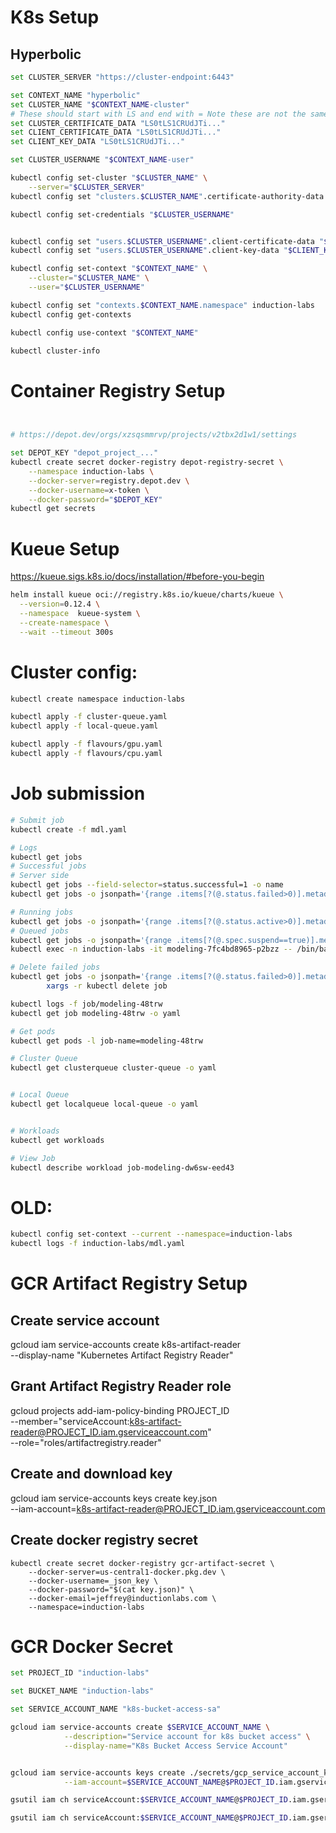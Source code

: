 # K8s Setup


## Hyperbolic

```bash
set CLUSTER_SERVER "https://cluster-endpoint:6443"

set CONTEXT_NAME "hyperbolic"
set CLUSTER_NAME "$CONTEXT_NAME-cluster"
# These should start with LS and end with = Note these are not the same
set CLUSTER_CERTIFICATE_DATA "LS0tLS1CRUdJTi..."
set CLIENT_CERTIFICATE_DATA "LS0tLS1CRUdJTi..."
set CLIENT_KEY_DATA "LS0tLS1CRUdJTi..."

set CLUSTER_USERNAME "$CONTEXT_NAME-user"

kubectl config set-cluster "$CLUSTER_NAME" \
    --server="$CLUSTER_SERVER"
kubectl config set "clusters.$CLUSTER_NAME".certificate-authority-data "$CLUSTER_CERTIFICATE_DATA"

kubectl config set-credentials "$CLUSTER_USERNAME" 


kubectl config set "users.$CLUSTER_USERNAME".client-certificate-data "$CLIENT_CERTIFICATE_DATA"
kubectl config set "users.$CLUSTER_USERNAME".client-key-data "$CLIENT_KEY_DATA"

kubectl config set-context "$CONTEXT_NAME" \
    --cluster="$CLUSTER_NAME" \
    --user="$CLUSTER_USERNAME"

kubectl config set "contexts.$CONTEXT_NAME.namespace" induction-labs
kubectl config get-contexts

kubectl config use-context "$CONTEXT_NAME"

kubectl cluster-info
```


# Container Registry Setup
```sh


# https://depot.dev/orgs/xzsqsmmrvp/projects/v2tbx2d1w1/settings

set DEPOT_KEY "depot_project_..."
kubectl create secret docker-registry depot-registry-secret \
    --namespace induction-labs \
    --docker-server=registry.depot.dev \
    --docker-username=x-token \
    --docker-password="$DEPOT_KEY"
kubectl get secrets
```


# Kueue Setup
https://kueue.sigs.k8s.io/docs/installation/#before-you-begin
```sh
helm install kueue oci://registry.k8s.io/kueue/charts/kueue \
  --version=0.12.4 \
  --namespace  kueue-system \
  --create-namespace \
  --wait --timeout 300s
```



<!-- ! TODO: Package this config with helm -->

# Cluster config: 
```sh
kubectl create namespace induction-labs

kubectl apply -f cluster-queue.yaml
kubectl apply -f local-queue.yaml

kubectl apply -f flavours/gpu.yaml
kubectl apply -f flavours/cpu.yaml
```




# Job submission
```sh
# Submit job
kubectl create -f mdl.yaml

# Logs
kubectl get jobs
# Successful jobs
# Server side
kubectl get jobs --field-selector=status.successful=1 -o name
kubectl get jobs -o jsonpath='{range .items[?(@.status.failed>0)].metadata}{.name}{"\n"}{end}'

# Running jobs
kubectl get jobs -o jsonpath='{range .items[?(@.status.active>0)].metadata}{.name}{"\n"}{end}'
# Queued jobs
kubectl get jobs -o jsonpath='{range .items[?(@.spec.suspend==true)].metadata}{.name}{"\n"}{end}'
kubectl exec -n induction-labs -it modeling-7fc4bd8965-p2bzz -- /bin/bash

# Delete failed jobs
kubectl get jobs -o jsonpath='{range .items[?(@.status.failed>0)].metadata}{.name}{"\n"}{end}' |
        xargs -r kubectl delete job

kubectl logs -f job/modeling-48trw
kubectl get job modeling-48trw -o yaml

# Get pods
kubectl get pods -l job-name=modeling-48trw

# Cluster Queue
kubectl get clusterqueue cluster-queue -o yaml


# Local Queue
kubectl get localqueue local-queue -o yaml


# Workloads
kubectl get workloads

# View Job
kubectl describe workload job-modeling-dw6sw-eed43 
```









# OLD: 
```sh
kubectl config set-context --current --namespace=induction-labs
kubectl logs -f induction-labs/mdl.yaml
```

# GCR Artifact Registry Setup

## Create service account
gcloud iam service-accounts create k8s-artifact-reader \
    --display-name "Kubernetes Artifact Registry Reader"

## Grant Artifact Registry Reader role
gcloud projects add-iam-policy-binding PROJECT_ID \
    --member="serviceAccount:k8s-artifact-reader@PROJECT_ID.iam.gserviceaccount.com" \
    --role="roles/artifactregistry.reader"

## Create and download key
gcloud iam service-accounts keys create key.json \
    --iam-account=k8s-artifact-reader@PROJECT_ID.iam.gserviceaccount.com



## Create docker registry secret
```
kubectl create secret docker-registry gcr-artifact-secret \
    --docker-server=us-central1-docker.pkg.dev \
    --docker-username=_json_key \
    --docker-password="$(cat key.json)" \
    --docker-email=jeffrey@inductionlabs.com \
    --namespace=induction-labs
```


# GCR Docker Secret

```sh
set PROJECT_ID "induction-labs"

set BUCKET_NAME "induction-labs"

set SERVICE_ACCOUNT_NAME "k8s-bucket-access-sa"

gcloud iam service-accounts create $SERVICE_ACCOUNT_NAME \
            --description="Service account for k8s bucket access" \
            --display-name="K8s Bucket Access Service Account"


gcloud iam service-accounts keys create ./secrets/gcp_service_account_key.json \
            --iam-account=$SERVICE_ACCOUNT_NAME@$PROJECT_ID.iam.gserviceaccount.com

gsutil iam ch serviceAccount:$SERVICE_ACCOUNT_NAME@$PROJECT_ID.iam.gserviceaccount.com:objectAdmin gs://$BUCKET_NAME

gsutil iam ch serviceAccount:$SERVICE_ACCOUNT_NAME@$PROJECT_ID.iam.gserviceaccount.com:storageObjectViewer gs://$BUCKET_NAME
```
